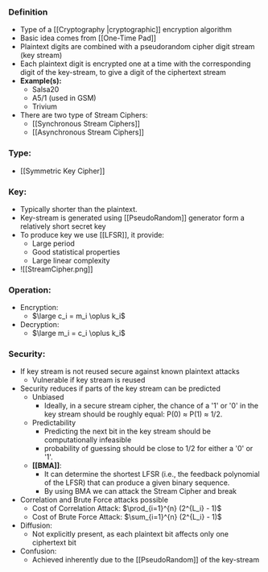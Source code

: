 ### Definition
- Type of a [[Cryptography |cryptographic]] encryption algorithm
- Basic idea comes from [[One-Time Pad]]  
- Plaintext digits are combined with a pseudorandom cipher digit stream (key stream)
- Each plaintext digit is encrypted one at a time with the corresponding digit of the key-stream, to give a digit of the ciphertext stream
- **Example(s):**
	- Salsa20
	- A5/1 (used in GSM)
	- Trivium
- There are two type of Stream Ciphers:
	- [[Synchronous Stream Ciphers]]
	- [[Asynchronous Stream Ciphers]]
### Type:
- [[Symmetric Key Cipher]]
### Key:
- Typically shorter than the plaintext.
- Key-stream is generated using [[PseudoRandom]] generator form a relatively short secret key
- To produce key we use [[LFSR]], it provide:
	- Large period
	- Good statistical properties 
	- Large linear complexity
- ![[StreamCipher.png]]
### Operation:
- Encryption:
	- $\large c_i = m_i \oplus k_i$
- Decryption:
	- $\large m_i = c_i \oplus k_i$
### Security:
- If key stream is not reused secure against known plaintext attacks
	- Vulnerable if key stream is reused
- Security reduces if parts of the key stream can be predicted
	- Unbiased
		- Ideally, in a secure stream cipher, the chance of a '1' or '0' in the key stream should be roughly equal: P(0) ≈ P(1) ≈ 1/2.
	- Predictability
		- Predicting the next bit in the key stream should be computationally infeasible
		- probability of guessing should be close to 1/2 for either a '0' or '1'.
	- **[[BMA]]**:
		- It can determine the shortest LFSR (i.e., the feedback polynomial of the LFSR) that can produce a given binary sequence.
		- By using BMA we can attack the Stream Cipher and break
- Correlation and Brute Force attacks possible
	- Cost of Correlation Attack: $\prod_{i=1}^{n} (2^{L_i} - 1)$
	- Cost of Brute Force Attack: $\sum_{i=1}^{n} (2^{L_i} - 1)$
- Diffusion: 
    - Not explicitly present, as each plaintext bit affects only one ciphertext bit
- Confusion:
    - Achieved inherently due to the [[PseudoRandom]] of the key-stream

